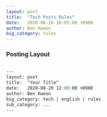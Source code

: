 ```yaml
---
layout: post
title:  "Tech Posts Rules"
date:   2020-08-16 16:05:00 +0900
author: Ben Kweon
big_category: rules
---
```


### Posting Layout
```markdown

---
layout: post
title:  "Your Title"
date:   2020-08-20 12:00:00 +0900
author: Ben Kweon
big_category: tech | english | rules
sub_category: ...
---
```
